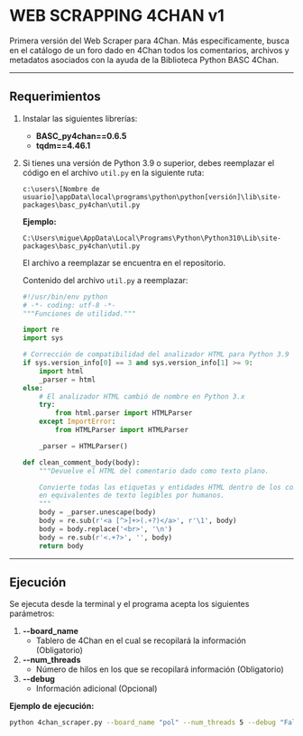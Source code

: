 # WEB SCRAPPING 4CHAN v1

Primera versión del Web Scraper para 4Chan. Más específicamente, busca en el catálogo de un foro dado en 4Chan todos los comentarios, archivos y metadatos asociados con la ayuda de la Biblioteca Python BASC 4Chan.

---

## Requerimientos

1. Instalar las siguientes librerías:
   - **BASC_py4chan==0.6.5**
   - **tqdm==4.46.1**

2. Si tienes una versión de Python 3.9 o superior, debes reemplazar el código en el archivo `util.py` en la siguiente ruta:

    ```
    c:\users\[Nombre de usuario]\appData\local\programs\python\python[versión]\lib\site-packages\basc_py4chan\util.py
    ```

    **Ejemplo:**

    ```
    C:\Users\migue\AppData\Local\Programs\Python\Python310\Lib\site-packages\basc_py4chan\util.py
    ```

    El archivo a reemplazar se encuentra en el repositorio.

    Contenido del archivo `util.py` a reemplazar:

    ```python
    #!/usr/bin/env python
    # -*- coding: utf-8 -*-
    """Funciones de utilidad."""

    import re
    import sys

    # Corrección de compatibilidad del analizador HTML para Python 3.9 en adelante
    if sys.version_info[0] == 3 and sys.version_info[1] >= 9:
        import html
        _parser = html
    else:
        # El analizador HTML cambió de nombre en Python 3.x
        try:
            from html.parser import HTMLParser
        except ImportError:
            from HTMLParser import HTMLParser

        _parser = HTMLParser()

    def clean_comment_body(body):
        """Devuelve el HTML del comentario dado como texto plano.

        Convierte todas las etiquetas y entidades HTML dentro de los comentarios de 4chan
        en equivalentes de texto legibles por humanos.
        """
        body = _parser.unescape(body)
        body = re.sub(r'<a [^>]+>(.+?)</a>', r'\1', body)
        body = body.replace('<br>', '\n')
        body = re.sub(r'<.+?>', '', body)
        return body
    ```

---

## Ejecución

Se ejecuta desde la terminal y el programa acepta los siguientes parámetros:

1. **--board_name**
   - Tablero de 4Chan en el cual se recopilará la información (Obligatorio)
2. **--num_threads**
   - Número de hilos en los que se recopilará información (Obligatorio)
3. **--debug**
   - Información adicional (Opcional)

**Ejemplo de ejecución:**

```bash
python 4chan_scraper.py --board_name "pol" --num_threads 5 --debug "False"